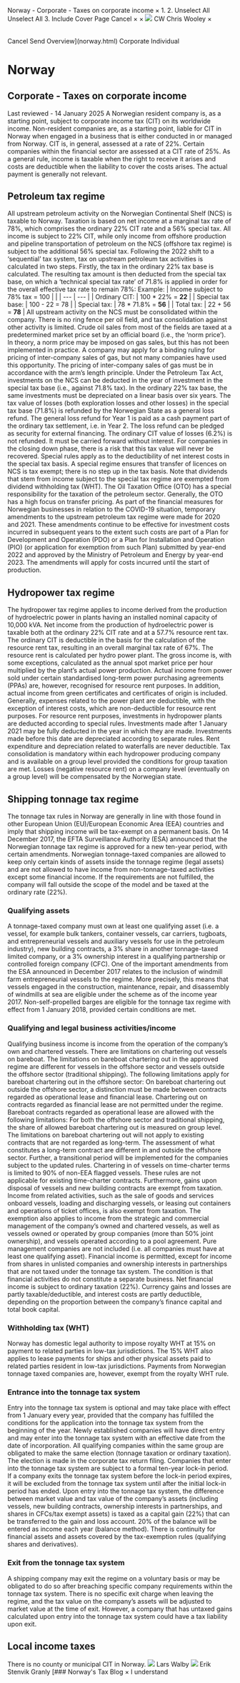 Norway - Corporate - Taxes on corporate income
×
1.
2.
Unselect All
Unselect All
3.
Include Cover Page
Cancel
×
×
![](-/media/world-wide-tax-summaries/attachments/global---chris-wooley.ashx%3Frev=ac5e5f3223b34096b1afc2a6009c7320&revision=ac5e5f32-23b3-4096-b1af-c2a6009c7320&hash=859B7ADC84DC2CBEC9760E9E6EE7DE6D0A8BFCDF)
CW
Chris Wooley
×
######
Cancel
Send
Overview](norway.html)
Corporate
Individual
# Norway
## Corporate - Taxes on corporate income
Last reviewed - 14 January 2025
A Norwegian resident company is, as a starting point, subject to corporate income tax (CIT) on its worldwide income. Non-resident companies are, as a starting point, liable for CIT in Norway when engaged in a business that is either conducted in or managed from Norway.
CIT is, in general, assessed at a rate of 22%. Certain companies within the financial sector are assessed at a CIT rate of 25%.
As a general rule, income is taxable when the right to receive it arises and costs are deductible when the liability to cover the costs arises. The actual payment is generally not relevant.
## Petroleum tax regime
All upstream petroleum activity on the Norwegian Continental Shelf (NCS) is taxable to Norway.
Taxation is based on net income at a marginal tax rate of 78%, which comprises the ordinary 22% CIT rate and a 56% special tax. All income is subject to 22% CIT, while only income from offshore production and pipeline transportation of petroleum on the NCS (offshore tax regime) is subject to the additional 56% special tax.
Following the 2022 shift to a ‘sequential’ tax system, tax on upstream petroleum tax activities is calculated in two steps. Firstly, the tax in the ordinary 22% tax base is calculated. The resulting tax amount is then deducted from the special tax base, on which a ‘technical special tax rate’ of 71.8% is applied in order for the overall effective tax rate to remain 78%:
Example:
| Income subject to 78% tax = 100 | |
| --- | --- |
| Ordinary CIT: | 100 \* 22% = **22** |
| Special tax base: | 100 - 22 = 78 |
| Special tax: | 78 \* 71.8% = **56** |
| Total tax: | 22 + 56 = **78** |
All upstream activity on the NCS must be consolidated within the company. There is no ring fence per oil field, and tax consolidation against other activity is limited.
Crude oil sales from most of the fields are taxed at a predetermined market price set by an official board (i.e., the ‘norm price’). In theory, a norm price may be imposed on gas sales, but this has not been implemented in practice. A company may apply for a binding ruling for pricing of inter-company sales of gas, but not many companies have used this opportunity. The pricing of inter-company sales of gas must be in accordance with the arm’s length principle.
Under the Petroleum Tax Act, investments on the NCS can be deducted in the year of investment in the special tax base (i.e., against 71.8% tax). In the ordinary 22% tax base, the same investments must be depreciated on a linear basis over six years.
The tax value of losses (both exploration losses and other losses) in the special tax base (71.8%) is refunded by the Norwegian State as a general loss refund. The general loss refund for Year 1 is paid as a cash payment part of the ordinary tax settlement, i.e. in Year 2. The loss refund can be pledged as security for external financing.
The ordinary CIT value of losses (6.2%) is not refunded. It must be carried forward without interest. For companies in the closing down phase, there is a risk that this tax value will never be recovered.
Special rules apply as to the deductibility of net interest costs in the special tax basis.
A special regime ensures that transfer of licences on NCS is tax exempt; there is no step up in the tax basis.
Note that dividends that stem from income subject to the special tax regime are exempted from dividend withholding tax (WHT).
The Oil Taxation Office (OTO) has a special responsibility for the taxation of the petroleum sector. Generally, the OTO has a high focus on transfer pricing.
As part of the financial measures for Norwegian businesses in relation to the COVID-19 situation, temporary amendments to the upstream petroleum tax regime were made for 2020 and 2021. These amendments continue to be effective for investment costs incurred in subsequent years to the extent such costs are part of a Plan for Development and Operation (PDO) or a Plan for Installation and Operation (PIO) (or application for exemption from such Plan) submitted by year-end 2022 and approved by the Ministry of Petroleum and Energy by year-end 2023. The amendments will apply for costs incurred until the start of production.
## Hydropower tax regime
The hydropower tax regime applies to income derived from the production of hydroelectric power in plants having an installed nominal capacity of 10,000 kVA.
Net income from the production of hydroelectric power is taxable both at the ordinary 22% CIT rate and at a 57.7% resource rent tax. The ordinary CIT is deductible in the basis for the calculation of the resource rent tax, resulting in an overall marginal tax rate of 67%.
The resource rent is calculated per hydro power plant. The gross income is, with some exceptions, calculated as the annual spot market price per hour multiplied by the plant’s actual power production. Actual income from power sold under certain standardised long-term power purchasing agreements (PPAs) are, however, recognised for resource rent purposes. In addition, actual income from green certificates and certificates of origin is included. Generally, expenses related to the power plant are deductible, with the exception of interest costs, which are non-deductible for resource rent purposes.
For resource rent purposes, investments in hydropower plants are deducted according to special rules. Investments made after 1 January 2021 may be fully deducted in the year in which they are made. Investments made before this date are depreciated according to separate rules. Rent expenditure and depreciation related to waterfalls are never deductible.
Tax consolidation is mandatory within each hydropower producing company and is available on a group level provided the conditions for group taxation are met. Losses (negative resource rent) on a company level (eventually on a group level) will be compensated by the Norwegian state.
## Shipping tonnage tax regime
The tonnage tax rules in Norway are generally in line with those found in other European Union (EU)/European Economic Area (EEA) countries and imply that shipping income will be tax-exempt on a permanent basis. On 14 December 2017, the EFTA Surveillance Authority (ESA) announced that the Norwegian tonnage tax regime is approved for a new ten-year period, with certain amendments.
Norwegian tonnage-taxed companies are allowed to keep only certain kinds of assets inside the tonnage regime (legal assets) and are not allowed to have income from non-tonnage-taxed activities except some financial income. If the requirements are not fulfilled, the company will fall outside the scope of the model and be taxed at the ordinary rate (22%).
### **Qualifying assets**
A tonnage-taxed company must own at least one qualifying asset (i.e. a vessel, for example bulk tankers, container vessels, car carriers, tugboats, and entrepreneurial vessels and auxiliary vessels for use in the petroleum industry), new building contracts, a 3% share in another tonnage-taxed limited company, or a 3% ownership interest in a qualifying partnership or controlled foreign company (CFC).
One of the important amendments from the ESA announced in December 2017 relates to the inclusion of windmill farm entrepreneurial vessels to the regime. More precisely, this means that vessels engaged in the construction, maintenance, repair, and disassembly of windmills at sea are eligible under the scheme as of the income year 2017.
Non-self-propelled barges are eligible for the tonnage tax regime with effect from 1 January 2018, provided certain conditions are met.
### **Qualifying and legal business activities/income**
Qualifying business income is income from the operation of the company’s own and chartered vessels. There are limitations on chartering out vessels on bareboat. The limitations on bareboat chartering out in the approved regime are different for vessels in the offshore sector and vessels outside the offshore sector (traditional shipping).
The following limitations apply for bareboat chartering out in the offshore sector:
On bareboat chartering out outside the offshore sector, a distinction must be made between contracts regarded as operational lease and financial lease.
Chartering out on contracts regarded as financial lease are not permitted under the regime.
Bareboat contracts regarded as operational lease are allowed with the following limitations:
For both the offshore sector and traditional shipping, the share of allowed bareboat chartering out is measured on group level.
The limitations on bareboat chartering out will not apply to existing contracts that are not regarded as long-term. The assessment of what constitutes a long-term contract are different in and outside the offshore sector. Further, a transitional period will be implemented for the companies subject to the updated rules.
Chartering in of vessels on time-charter terms is limited to 90% of non-EEA flagged vessels. These rules are not applicable for existing time-charter contracts.
Furthermore, gains upon disposal of vessels and new building contracts are exempt from taxation.
Income from related activities, such as the sale of goods and services onboard vessels, loading and discharging vessels, or leasing out containers and operations of ticket offices, is also exempt from taxation. The exemption also applies to income from the strategic and commercial management of the company’s owned and chartered vessels, as well as vessels owned or operated by group companies (more than 50% joint ownership), and vessels operated according to a pool agreement. Pure management companies are not included (i.e. all companies must have at least one qualifying asset).
Financial income is permitted, except for income from shares in unlisted companies and ownership interests in partnerships that are not taxed under the tonnage tax system. The condition is that financial activities do not constitute a separate business. Net financial income is subject to ordinary taxation (22%). Currency gains and losses are partly taxable/deductible, and interest costs are partly deductible, depending on the proportion between the company’s finance capital and total book capital.
### **Withholding tax (WHT)**
Norway has domestic legal authority to impose royalty WHT at 15% on payment to related parties in low-tax jurisdictions. The 15% WHT also applies to lease payments for ships and other physical assets paid to related parties resident in low-tax jurisdictions.
Payments from Norwegian tonnage taxed companies are, however, exempt from the royalty WHT rule.
### **Entrance into the tonnage tax system**
Entry into the tonnage tax system is optional and may take place with effect from 1 January every year, provided that the company has fulfilled the conditions for the application into the tonnage tax system from the beginning of the year. Newly established companies will have direct entry and may enter into the tonnage tax system with an effective date from the date of incorporation. All qualifying companies within the same group are obligated to make the same election (tonnage taxation or ordinary taxation). The election is made in the corporate tax return filing.
Companies that enter into the tonnage tax system are subject to a formal ten-year lock-in period. If a company exits the tonnage tax system before the lock-in period expires, it will be excluded from the tonnage tax system until after the initial lock-in period has ended.
Upon entry into the tonnage tax system, the difference between market value and tax value of the company’s assets (including vessels, new building contracts, ownership interests in partnerships, and shares in CFCs/tax exempt assets) is taxed as a capital gain (22%) that can be transferred to the gain and loss account. 20% of the balance will be entered as income each year (balance method). There is continuity for financial assets and assets covered by the tax-exemption rules (qualifying shares and derivatives).
### **Exit from the tonnage tax system**
A shipping company may exit the regime on a voluntary basis or may be obligated to do so after breaching specific company requirements within the tonnage tax system. There is no specific exit charge when leaving the regime, and the tax value on the company’s assets will be adjusted to market value at the time of exit. However, a company that has untaxed gains calculated upon entry into the tonnage tax system could have a tax liability upon exit.
## Local income taxes
There is no county or municipal CIT in Norway.
![](-/media/world-wide-tax-summaries/attachments/norway---lars-walby.ashx%3Frev=dfd8df8377e341c1a02fea30693e9028&revision=dfd8df83-77e3-41c1-a02f-ea30693e9028&hash=EE50ED5C7621B497577E723A05501664CC0E2074)
Lars Walby
![](-/media/world-wide-tax-summaries/norwayerik-stenvik-granlynorway--erik-stenvik-granlyjpg20220815112721896.ashx%3Frev=f68b4579366646f7b88f719bf519e037&revision=f68b4579-3666-46f7-b88f-719bf519e037&hash=A4164E93F061286C88F3EAA944025A2B25692516)
Erik Stenvik Granly
[### Norway's Tax Blog
×
I understand